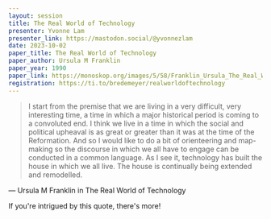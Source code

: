 ```yaml
---
layout: session
title: The Real World of Technology
presenter: Yvonne Lam
presenter_link: https://mastodon.social/@yvonnezlam
date: 2023-10-02
paper_title: The Real World of Technology
paper_author: Ursula M Franklin
paper_year: 1990
paper_link: https://monoskop.org/images/5/58/Franklin_Ursula_The_Real_World_of_Technology_1990.pdf
registration: https://ti.to/bredemeyer/realworldoftechnology
---
```


> I start from the premise that we are living in a very difficult, very interesting time, a time in which a major historical period is coming to a convoluted end. I think we live in a time in which the social and political upheaval is as great or greater than it was at the time of the Reformation. And so I would like to do a bit of orienteering and map-making so the discourse in which we all have to engage can be conducted in a common language. As I see it, technology has built the house in which we all live. The house is continually being extended and remodelled.

&mdash; Ursula M Franklin in The Real World of Technology

If you're intrigued by this quote, there's more!

